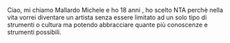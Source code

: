 Ciao, mi chiamo Mallardo Michele e ho 18 anni , ho scelto NTA perchè nella vita vorrei diventare un artista senza essere limitato ad un solo tipo di strumenti o cultura ma potendo abbracciare quante più conoscenze e strumenti possibili.

